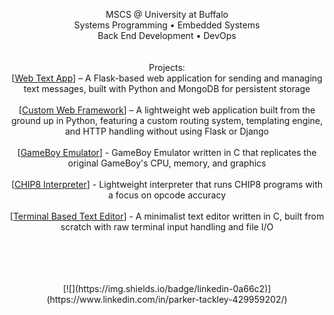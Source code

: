 <div align="center">
  <p>
    MSCS @ University at Buffalo<br>
    Systems Programming • Embedded Systems<br>
    Back End Development • DevOps<br>
    <br><br>
    Projects:<br>
    [<a href="https://github.com/parkertackley/web-text-app">Web Text App</a>] – A Flask-based web application for sending and managing text messages, built with Python and MongoDB for persistent storage<br><br>
    [<a href="https://github.com/parkertackley/WebAppProjectGithub">Custom Web Framework</a>] – A lightweight web application built from the ground up in Python, featuring a custom routing system, templating engine, and HTTP handling without using Flask or Django<br><br>
    [<a href="https://github.com/parkertackley/gb-emulator">GameBoy Emulator</a>] - GameBoy Emulator written in C that replicates the original GameBoy's CPU, memory, and graphics<br><br>
    [<a href="https://github.com/parkertackley/chip8-interpreter">CHIP8 Interpreter</a>] - Lightweight interpreter that runs CHIP8 programs with a focus on opcode accuracy<br><br>
    [<a href="https://github.com/parkertackley/concrete">Terminal Based Text Editor</a>] - A minimalist text editor written in C, built from scratch with raw terminal input handling and file I/O<br><br>
  </p>
  <br><br><br>
  [![](https://img.shields.io/badge/linkedin-0a66c2)](https://www.linkedin.com/in/parker-tackley-429959202/)
</div>
